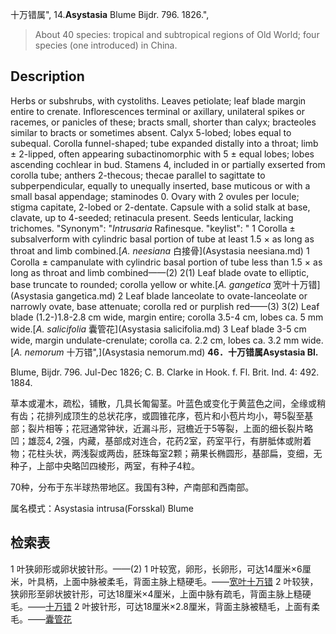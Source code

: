 十万错属",
14.**Asystasia** Blume Bijdr. 796. 1826.",

> About 40 species: tropical and subtropical regions of Old World; four species (one introduced) in China.

## Description
Herbs or subshrubs, with cystoliths. Leaves petiolate; leaf blade margin entire to crenate. Inflorescences terminal or axillary, unilateral spikes or racemes, or panicles of these; bracts small, shorter than calyx; bracteoles similar to bracts or sometimes absent. Calyx 5-lobed; lobes equal to subequal. Corolla funnel-shaped; tube expanded distally into a throat; limb ± 2-lipped, often appearing subactinomorphic with 5 ± equal lobes; lobes ascending cochlear in bud. Stamens 4, included in or partially exserted from corolla tube; anthers 2-thecous; thecae parallel to sagittate to subperpendicular, equally to unequally inserted, base muticous or with a small basal appendage; staminodes 0. Ovary with 2 ovules per locule; stigma capitate, 2-lobed or 2-dentate. Capsule with a solid stalk at base, clavate, up to 4-seeded; retinacula present. Seeds lenticular, lacking trichomes.
  "Synonym": "*Intrusaria* Rafinesque.
  "keylist": "
1 Corolla ± subsalverform with cylindric basal portion of tube at least 1.5 × as long as throat and limb combined.[*A. neesiana* 白接骨](Asystasia neesiana.md)
1 Corolla ± campanulate with cylindric basal portion of tube less than 1.5 × as long as throat and limb combined——(2)
2(1) Leaf blade ovate to elliptic, base truncate to rounded; corolla yellow or white.[*A. gangetica* 宽叶十万错](Asystasia gangetica.md)
2 Leaf blade lanceolate to ovate-lanceolate or narrowly ovate, base attenuate; corolla red or purplish red——(3)
3(2) Leaf blade (1.2-)1.8-2.8 cm wide, margin entire; corolla 3.5-4 cm, lobes ca. 5 mm wide.[*A. salicifolia* 囊管花](Asystasia salicifolia.md)
3 Leaf blade 3-5 cm wide, margin undulate-crenulate; corolla ca. 2.2 cm, lobes ca. 3.2 mm wide.[*A. nemorum* 十万错",](Asystasia nemorum.md)
**46．十万错属Asystasia Bl.**

Blume, Bijdr. 796. Jul-Dec 1826; C. B. Clarke in Hook. f. Fl. Brit. Ind. 4: 492. 1884.

草本或灌木，疏松，铺散，几具长匍匐茎。叶蓝色或变化于黄蓝色之间，全缘或稍有齿；花排列成顶生的总状花序，或圆锥花序，苞片和小苞片均小，萼5裂至基部；裂片相等；花冠通常钟状，近漏斗形，冠檐近于5等裂，上面的细长裂片略凹；雄蕊4, 2强，内藏，基部成对连合，花药2室，药室平行，有胼胝体或附着物；花柱头状，两浅裂或两齿，胚珠每室2颗；蒴果长椭圆形，基部扁，变细，无种子，上部中央略凹四棱形，两室，有种子4粒。

70种，分布于东半球热带地区。我国有3种，产南部和西南部。

属名模式：Asystasia intrusa(Forsskal) Blume

## 检索表

1 叶狭卵形或卵状披针形。——(2)
1 叶较宽，卵形，长卵形，可达14厘米&#215;6厘米，叶具柄，上面中脉被柔毛，背面主脉上糙硬毛。——[宽叶十万错](Asystasia%20gangetica.md)
2 叶较狭，狭卵形至卵状披针形，可达18厘米×4厘米，上面中脉有疏毛，背面主脉上糙硬毛。——[十万错](Asystasia%20chelonoides.md)
2 叶披针形，可达18厘米&#215;2.8厘米，背面主脉被糙毛，上面有柔毛。——[囊管花](Asystasia%20salicifolia.md)
